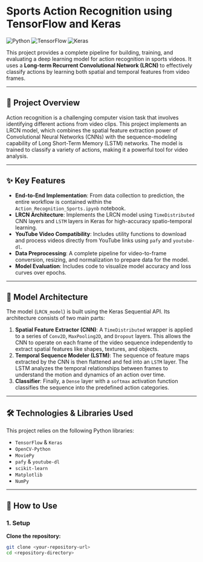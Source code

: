 # Sports Action Recognition using TensorFlow and Keras

![Python](https://img.shields.io/badge/Python-3.8%2B-blue.svg) ![TensorFlow](https://img.shields.io/badge/TensorFlow-2.x-orange.svg) ![Keras](https://img.shields.io/badge/Keras-2.x-red.svg)

This project provides a complete pipeline for building, training, and evaluating a deep learning model for action recognition in sports videos. It uses a **Long-term Recurrent Convolutional Network (LRCN)** to effectively classify actions by learning both spatial and temporal features from video frames.

---

## 🌟 Project Overview

Action recognition is a challenging computer vision task that involves identifying different actions from video clips. This project implements an LRCN model, which combines the spatial feature extraction power of Convolutional Neural Networks (CNNs) with the sequence-modeling capability of Long Short-Term Memory (LSTM) networks. The model is trained to classify a variety of actions, making it a powerful tool for video analysis.

---

## ✨ Key Features

-   **End-to-End Implementation**: From data collection to prediction, the entire workflow is contained within the `Action_Recognition_Sports.ipynb` notebook.
-   **LRCN Architecture**: Implements the LRCN model using `TimeDistributed` CNN layers and `LSTM` layers in Keras for high-accuracy spatio-temporal learning.
-   **YouTube Video Compatibility**: Includes utility functions to download and process videos directly from YouTube links using `pafy` and `youtube-dl`.
-   **Data Preprocessing**: A complete pipeline for video-to-frame conversion, resizing, and normalization to prepare data for the model.
-   **Model Evaluation**: Includes code to visualize model accuracy and loss curves over epochs.

---

## 🧠 Model Architecture

The model (`LRCN_model`) is built using the Keras Sequential API. Its architecture consists of two main parts:

1.  **Spatial Feature Extractor (CNN)**: A `TimeDistributed` wrapper is applied to a series of `Conv2D`, `MaxPooling2D`, and `Dropout` layers. This allows the CNN to operate on each frame of the video sequence independently to extract spatial features like shapes, textures, and objects.
2.  **Temporal Sequence Modeler (LSTM)**: The sequence of feature maps extracted by the CNN is then flattened and fed into an `LSTM` layer. The LSTM analyzes the temporal relationships between frames to understand the motion and dynamics of an action over time.
3.  **Classifier**: Finally, a `Dense` layer with a `softmax` activation function classifies the sequence into the predefined action categories.

---

## 🛠️ Technologies & Libraries Used

This project relies on the following Python libraries:

-   `TensorFlow` & `Keras`
-   `OpenCV-Python`
-   `MoviePy`
-   `pafy` & `youtube-dl`
-   `scikit-learn`
-   `Matplotlib`
-   `NumPy`

---

## 🚀 How to Use

### 1. Setup

**Clone the repository:**
```bash
git clone <your-repository-url>
cd <repository-directory>
